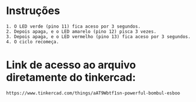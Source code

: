 # Instruções
    1. O LED verde (pino 11) fica aceso por 3 segundos.
    2. Depois apaga, e o LED amarelo (pino 12) pisca 3 vezes.
    3. Depois apaga, e o LED vermelho (pino 13) fica aceso por 3 segundos.
    4. O ciclo recomeça.

# Link de acesso ao arquivo diretamente do tinkercad:
    https://www.tinkercad.com/things/aAT9Wbtf1sn-powerful-bombul-esboo